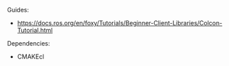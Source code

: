 Guides:
- https://docs.ros.org/en/foxy/Tutorials/Beginner-Client-Libraries/Colcon-Tutorial.html

Dependencies:
- CMAKEcl